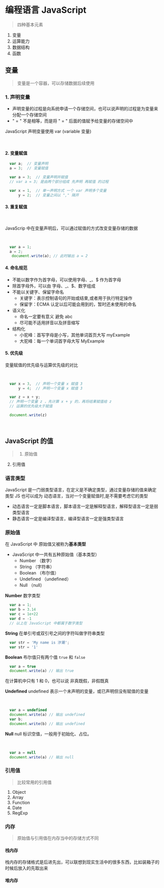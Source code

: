 # 编程语言 JavaScript
> 四种基本元素
1. 变量
2. 运算能力
3. 数据结构
4. 函数


## 变量
> 变量是一个容器，可以存储数据后续使用

### 1. 声明变量
  - 声明变量的过程是向系统申请一个存储空间，也可以说声明的过程是为变量来分配一个存储空间
  - " = " 不是相等，而是将 " = " 后面的值赋予给变量的存储空间中

JavaScript 声明变量使用 var (variable 变量)

<br />

#### 2. 变量赋值

```javascript
  var a;  // 变量声明
  a = 3;  // 变量赋值

  var a = 3;  // 变量声明并赋值
  // var a = 3; 是由两个部分组成 先声明 再赋值 的过程

  var x = 1,  // 单一声明方式 一个 var 声明多个变量
      y = 2;  // 变量之间以 "," 隔开
```
#### 3. 重复赋值

<br />

JavaScrip 中在变量声明后，可以通过赋值的方式改变变量存储的数据

<br />

```javascript
  var a = 1;
  a = 2;
   document.write(a); // 此时输出 a = 2
```

#### 4. 命名规范
  - 不能以数字作为首字母，可以使用字母、_、$ 作为首字母
  - 除首字母外，可以由 字母、_、$、数字组成
  - 不能以关键字、保留字命名
    - 关键字：表示控制语句的开始或结束,或者用于执行特定操作
    - 保留字：ECMA 认定以后可能会用到的，暂时还未使用的命名
  - 语义化
    - 命名一定要有意义 避免 abc
    - 尽可能不适用拼音以及拼音缩写
  - 结构化
    - 小驼峰：首写字母是小写，其他单词首页大写 myExample
    - 大驼峰：每一个单词首字母大写 MyExample

#### 5. 优先级

变量赋值的优先级与运算优先级的对比

<br />

```javascript
  var x = 3,  // 声明一个变量 x 赋值 3
      y = 4;  // 声明一个变量 x 赋值 3

  var z = x + y;
  // 声明一个变量 z ，先计算 x + y 的，再将结果赋值给 z
  // 运算的优先级大于赋值

  document.write(z)
```

<br />

## JavaScript 的值
> 1. 原始值
  2. 引用值

### 语言类型
JavaScript 是一门弱类型语言，在定义是不确定类型，通过变量存储的值来确定类型
JS 也可以成为 动态语言，当对一个变量赋值时,是不需要考虑它的类型
- 动态语言一定是脚本语言，脚本语言一定是解释型语言，解释型语言一定是弱类型语言
- 静态语言一定是编译型语言，编译型语言一定是强类型语言


### 原始值
在 JavaScript 中 原始值又被称为**基本类型**
- JavaScript 中一共有五种原始值（基本类型）
  - Number （数字）
  - String （字符串）
  - Boolean （布尔值）
  - Undefined （undefined）
  - Null  （null）

**Number**
数字类型

```javascript
  var a = 1;
  var b = 3.14
  var c = 1e+22
  var d = -1
  // 以上在 JavaScript 中都属于数字类型
```

**String**
在单引号或双引号之间的字符叫做字符串类型

```javascript
  var str = 'My name is 汐潮';
  var str = '1'
```

**Boolean**
布尔值只有两个值 `true` 和 `false`

```javascript
  var a = true
  document.write(a) // 输出 true
```

在计算机中只有 1 和 0，也可以说 非真既假，非假既真

**Undefined**
undefined 表示一个未声明的变量，或已声明但没有赋值的变量

<br />

```javascript
  var a = undefined
  document.write(a) // 输出 undefined
  var b;
  document.write(b) // 输出 undefined
```

**Null**
null 标识空值，一般用于初始化、占位。

<br />

```javascript
  var a = null
  document.write(a) // 输出 null
```




### 引用值
> 比较常用的引用值
  1. Object
  2. Array
  3. Function
  4. Date
  5. RegExp

### 内存
> 原始值与引用值在内存当中的存储方式不同

#### 栈内存
  栈内存的存储格式是后进先出，可以联想到现实生活中的很多东西，比如装箱子的时候后放入的先取出来

#### 堆内存